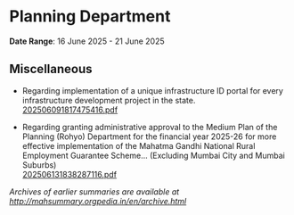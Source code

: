 # Planning Department

**Date Range**: 16 June 2025 - 21 June 2025


## Miscellaneous
- Regarding implementation of a unique infrastructure ID portal for every infrastructure development project in the state.\
  [202506091817475416.pdf](https://gr.maharashtra.gov.in/Site/Upload/Government%20Resolutions/English/202506091817475416.pdf)

- Regarding granting administrative approval to the Medium Plan of the Planning (Rohyo) Department for the financial year 2025-26 for more effective implementation of the Mahatma Gandhi National Rural Employment Guarantee Scheme... (Excluding Mumbai City and Mumbai Suburbs)\
  [202506131838287116.pdf](https://gr.maharashtra.gov.in/Site/Upload/Government%20Resolutions/English/202506131838287116.pdf)


*Archives of earlier summaries are available at http://mahsummary.orgpedia.in/en/archive.html*